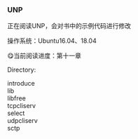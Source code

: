 ### UNP  

正在阅读UNP，会对书中的示例代码进行修改  

操作系统：Ubuntu16.04、18.04  

😋当前阅读进度：第十一章  

Directory:  

introduce  
lib  
libfree  
tcpcliserv  
select  
udpcliserv  
sctp  
